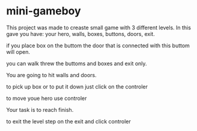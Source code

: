# mini-gameboy

This project was made to creaste small game with 3 different levels.
In this gave you have: your hero, walls, boxes, buttons, doors, exit.
  
 if you place box on the buttom the door that is connected with this buttom will open.
 
 you can walk threw the buttoms and boxes and exit only.
 
 You are going to hit walls and doors.
 
 to pick up box or to put it down just click on the controler
 
 to move youe hero use controler
 
 Your task is to reach finish.
 
 to exit the level step on the exit and click controler
